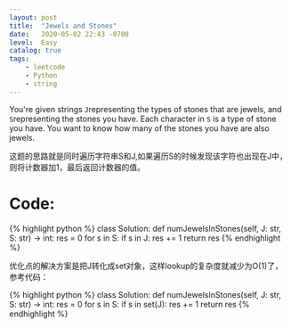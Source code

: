 ```yaml
---
layout: post
title:  "Jewels and Stones"
date:   2020-05-02 22:43 -0700
level:  Easy
catalog: true
tags:
    - leetcode
    - Python
    - string
---
```

You're given strings  `J`representing the types of stones that are jewels, and  `S`representing the stones you have.  Each character in `S` is a type of stone you have.  You want to know how many of the stones you have are also jewels.

这题的思路就是同时遍历字符串S和J,如果遍历S的时候发现该字符也出现在J中，则将计数器加1，最后返回计数器的值。

# **Code**:

{% highlight python %}
class Solution:
    def numJewelsInStones(self, J: str, S: str) -> int:
        res = 0
        for s in S:
            if s in J:
                res += 1
        return res
{% endhighlight %}

优化点的解决方案是把J转化成set对象，这样lookup的复杂度就减少为O(1)了，参考代码：

{% highlight python %}
class Solution:
    def numJewelsInStones(self, J: str, S: str) -> int:
        res = 0
        for s in S:
            if s in set(J):
                res += 1
        return res
{% endhighlight %}
